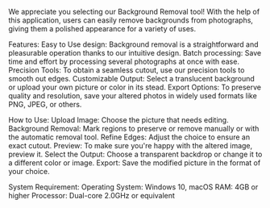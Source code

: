 We appreciate you selecting our Background Removal tool! With the help of this application, users can easily remove backgrounds from photographs, giving them a polished appearance for a variety of uses.

Features:
Easy to Use design: Background removal is a straightforward and pleasurable operation thanks to our intuitive design.
Batch processing: Save time and effort by processing several photographs at once with ease.
Precision Tools: To obtain a seamless cutout, use our precision tools to smooth out edges.
Customizable Output: Select a translucent background or upload your own picture or color in its stead.
Export Options: To preserve quality and resolution, save your altered photos in widely used formats like PNG, JPEG, or others.

How to Use:
Upload Image: Choose the picture that needs editing.
Background Removal: Mark regions to preserve or remove manually or with the automatic removal tool.
Refine Edges: Adjust the choice to ensure an exact cutout.
Preview: To make sure you're happy with the altered image, preview it.
Select the Output: Choose a transparent backdrop or change it to a different color or image.
Export: Save the modified picture in the format of your choice.

System Requirement:
Operating System: Windows 10, macOS
RAM: 4GB or higher
Processor: Dual-core 2.0GHz or equivalent
